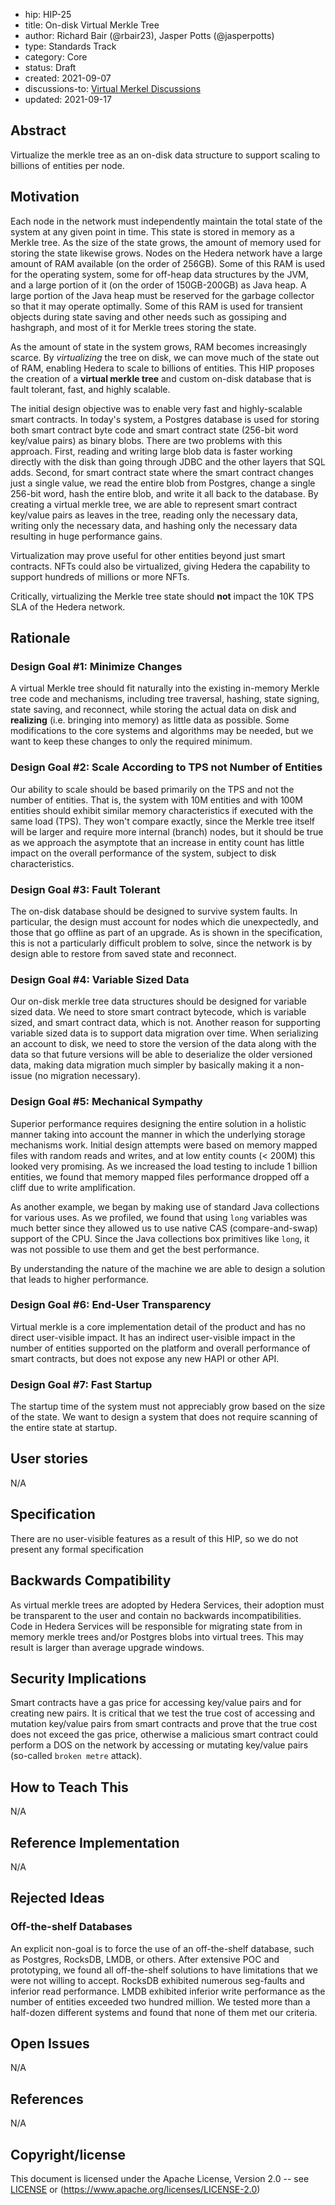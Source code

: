 - hip: HIP-25
- title: On-disk Virtual Merkle Tree
- author: Richard Bair (@rbair23), Jasper Potts (@jasperpotts)
- type: Standards Track
- category: Core
- status: Draft
- created: 2021-09-07
- discussions-to: [Virtual Merkel Discussions](https://github.com/hashgraph/hedera-improvement-proposal/discussions/139)
- updated: 2021-09-17

## Abstract

Virtualize the merkle tree as an on-disk data structure to support scaling to billions of entities per node.

## Motivation

Each node in the network must independently maintain the total state of the system at any given point in time.
This state is stored in memory as a Merkle tree. As the size of the state grows, the amount of memory used for
storing the state likewise grows. Nodes on the Hedera network have a large amount of RAM available (on the order
of 256GB). Some of this RAM is used for the operating system, some for off-heap data structures by the JVM, and
a large portion of it (on the order of 150GB-200GB) as Java heap. A large portion of the Java heap must be reserved
for the garbage collector so that it may operate optimally. Some of this RAM is used for transient objects during
state saving and other needs such as gossiping and hashgraph, and most of it for Merkle trees storing the state.

As the amount of state in the system grows, RAM becomes increasingly scarce. By _virtualizing_ the tree on disk,
we can move much of the state out of RAM, enabling Hedera to scale to billions of entities. This HIP proposes the
creation of a **virtual merkle tree** and custom on-disk database that is fault tolerant, fast, and highly scalable.

The initial design objective was to enable very fast and highly-scalable smart contracts. In today's system, a
Postgres database is used for storing both smart contract byte code and smart contract state (256-bit word key/value
pairs) as binary blobs. There are two problems with this approach. First, reading and writing large blob data is
faster working directly with the disk than going through JDBC and the other layers that SQL adds. Second, for smart
contract state where the smart contract changes just a single value, we read the entire blob from Postgres, change a
single 256-bit word, hash the entire blob, and write it all back to the database. By creating a virtual merkle tree,
we are able to represent smart contract key/value pairs as leaves in the tree, reading only the necessary data,
writing only the necessary data, and hashing only the necessary data resulting in huge performance gains.

Virtualization may prove useful for other entities beyond just smart contracts. NFTs could also be virtualized,
giving Hedera the capability to support hundreds of millions or more NFTs.

Critically, virtualizing the Merkle tree state should **not** impact the 10K TPS SLA of the Hedera network.

## Rationale

### Design Goal #1: Minimize Changes

A virtual Merkle tree should fit naturally into the existing in-memory Merkle tree code and mechanisms, including
tree traversal, hashing, state signing, state saving, and reconnect, while storing the actual data on disk and
**realizing** (i.e. bringing into memory) as little data as possible. Some modifications to the core systems and
algorithms may be needed, but we want to keep these changes to only the required minimum.

### Design Goal #2: Scale According to TPS not Number of Entities

Our ability to scale should be based primarily on the TPS and not the number of entities. That is, the system
with 10M entities and with 100M entities should exhibit similar memory characteristics if executed with the
same load (TPS). They won't compare exactly, since the Merkle tree itself will be larger and require more
internal (branch) nodes, but it should be true as we approach the asymptote that an increase in entity count
has little impact on the overall performance of the system, subject to disk characteristics.

### Design Goal #3: Fault Tolerant

The on-disk database should be designed to survive system faults. In particular, the design must account for
nodes which die unexpectedly, and those that go offline as part of an upgrade. As is shown in the specification,
this is not a particularly difficult problem to solve, since the network is by design able to restore from
saved state and reconnect.

### Design Goal #4: Variable Sized Data

Our on-disk merkle tree data structures should be designed for variable sized data. We need to store smart
contract bytecode, which is variable sized, and smart contract data, which is not. Another reason for supporting
variable sized data is to support data migration over time. When serializing an account to disk, we need to store
the version of the data along with the data so that future versions will be able to deserialize the older versioned
data, making data migration much simpler by basically making it a non-issue (no migration necessary).

### Design Goal #5: Mechanical Sympathy

Superior performance requires designing the entire solution in a holistic manner taking into account the manner in
which the underlying storage mechanisms work. Initial design attempts were based on memory mapped files with random
reads and writes, and at low entity counts (< 200M) this looked very promising. As we increased the load testing to
include 1 billion entities, we found that memory mapped files performance dropped off a cliff due to write
amplification.

As another example, we began by making use of standard Java collections for various uses. As we profiled, we found
that using `long` variables was much better since they allowed us to use native CAS (compare-and-swap) support of the
CPU. Since the Java collections box primitives like `long`, it was not possible to use them and get the best
performance.

By understanding the nature of the machine we are able to design a solution that leads to higher performance.

### Design Goal #6: End-User Transparency

Virtual merkle is a core implementation detail of the product and has no direct user-visible impact. It has an
indirect user-visible impact in the number of entities supported on the platform and overall performance of smart
contracts, but does not expose any new HAPI or other API.

### Design Goal #7: Fast Startup

The startup time of the system must not appreciably grow based on the size of the state. We want to design a
system that does not require scanning of the entire state at startup.

## User stories

N/A
  
## Specification

There are no user-visible features as a result of this HIP, so we do not present any formal specification

## Backwards Compatibility

As virtual merkle trees are adopted by Hedera Services, their adoption must be transparent to the user and contain
no backwards incompatibilities. Code in Hedera Services will be responsible for migrating state from in memory
merkle trees and/or Postgres blobs into virtual trees. This may result is larger than average upgrade windows.

## Security Implications

Smart contracts have a gas price for accessing key/value pairs and for creating new pairs. It is critical that
we test the true cost of accessing and mutation key/value pairs from smart contracts and prove that the true cost
does not exceed the gas price, otherwise a malicious smart contract could perform a DOS on the network by
accessing or mutating key/value pairs (so-called `broken metre` attack).

## How to Teach This

N/A

## Reference Implementation

N/A

## Rejected Ideas

### Off-the-shelf Databases

An explicit non-goal is to force the use of an off-the-shelf database, such as Postgres, RocksDB, LMDB, or others.
After extensive POC and prototyping, we found all off-the-shelf solutions to have limitations that we were not
willing to accept. RocksDB exhibited numerous seg-faults and inferior read performance. LMDB exhibited inferior
write performance as the number of entities exceeded two hundred million. We tested more than a half-dozen
different systems and found that none of them met our criteria.

## Open Issues

N/A

## References

N/A

## Copyright/license

This document is licensed under the Apache License, Version 2.0 -- see [LICENSE](../LICENSE) or (https://www.apache.org/licenses/LICENSE-2.0)
